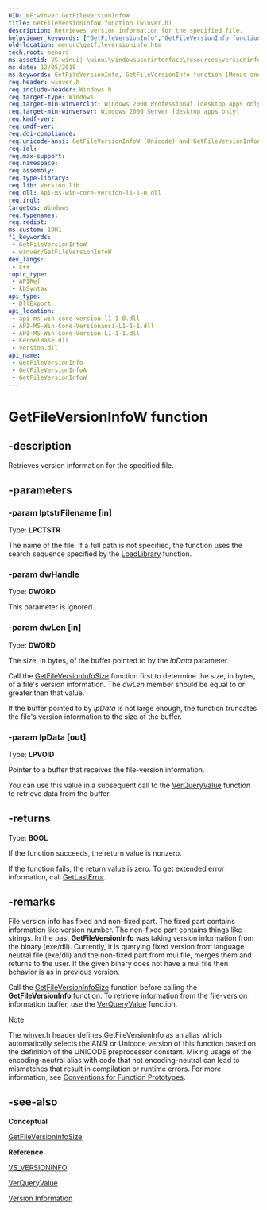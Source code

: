```yaml
---
UID: NF:winver.GetFileVersionInfoW
title: GetFileVersionInfoW function (winver.h)
description: Retrieves version information for the specified file.
helpviewer_keywords: ["GetFileVersionInfo","GetFileVersionInfo function [Menus and Other Resources]","GetFileVersionInfoA","GetFileVersionInfoW","_win32_GetFileVersionInfo","_win32_getfileversioninfo_cpp","menurc.getfileversioninfo","winui._win32_getfileversioninfo","winver/GetFileVersionInfo","winver/GetFileVersionInfoA","winver/GetFileVersionInfoW"]
old-location: menurc\getfileversioninfo.htm
tech.root: menurc
ms.assetid: VS|winui|~\winui\windowsuserinterface\resources\versioninformation\versioninformationreference\versioninformationfunctions\getfileversioninfo.htm
ms.date: 12/05/2018
ms.keywords: GetFileVersionInfo, GetFileVersionInfo function [Menus and Other Resources], GetFileVersionInfoA, GetFileVersionInfoW, _win32_GetFileVersionInfo, _win32_getfileversioninfo_cpp, menurc.getfileversioninfo, winui._win32_getfileversioninfo, winver/GetFileVersionInfo, winver/GetFileVersionInfoA, winver/GetFileVersionInfoW
req.header: winver.h
req.include-header: Windows.h
req.target-type: Windows
req.target-min-winverclnt: Windows 2000 Professional [desktop apps only]
req.target-min-winversvr: Windows 2000 Server [desktop apps only]
req.kmdf-ver: 
req.umdf-ver: 
req.ddi-compliance: 
req.unicode-ansi: GetFileVersionInfoW (Unicode) and GetFileVersionInfoA (ANSI)
req.idl: 
req.max-support: 
req.namespace: 
req.assembly: 
req.type-library: 
req.lib: Version.lib
req.dll: Api-ms-win-core-version-l1-1-0.dll
req.irql: 
targetos: Windows
req.typenames: 
req.redist: 
ms.custom: 19H1
f1_keywords:
 - GetFileVersionInfoW
 - winver/GetFileVersionInfoW
dev_langs:
 - c++
topic_type:
 - APIRef
 - kbSyntax
api_type:
 - DllExport
api_location:
 - api-ms-win-core-version-l1-1-0.dll
 - API-MS-Win-Core-Versionansi-L1-1-1.dll
 - API-MS-Win-Core-Version-L1-1-1.dll
 - KernelBase.dll
 - version.dll
api_name:
 - GetFileVersionInfo
 - GetFileVersionInfoA
 - GetFileVersionInfoW
---
```


# GetFileVersionInfoW function


## -description

Retrieves version information for the specified file.

## -parameters

### -param lptstrFilename [in]

Type: <b>LPCTSTR</b>

The name of the file. If a full path is not specified, the function uses the search sequence specified by the  <a href="https://docs.microsoft.com/windows/desktop/api/libloaderapi/nf-libloaderapi-loadlibrarya">LoadLibrary</a> function.

### -param dwHandle

Type: <b>DWORD</b>

This parameter is ignored.

### -param dwLen [in]

Type: <b>DWORD</b>

The size, in bytes, of the buffer pointed to by the 
					<i>lpData</i> parameter. 

Call the <a href="https://docs.microsoft.com/windows/desktop/api/winver/nf-winver-getfileversioninfosizea">GetFileVersionInfoSize</a> function first to determine the size, in bytes, of a file's version information. The 
						<i>dwLen</i> member should be equal to or greater than that value. 

If the buffer pointed to by 
						<i>lpData</i> is not large enough, the function truncates the file's version information to the size of the buffer.

### -param lpData [out]

Type: <b>LPVOID</b>

Pointer to a buffer that receives the file-version information.

You can use this value in a subsequent call to the <a href="https://docs.microsoft.com/windows/desktop/api/winver/nf-winver-verqueryvaluea">VerQueryValue</a> function to retrieve data from the buffer.

## -returns

Type: <b>BOOL</b>

If the function succeeds, the return value is nonzero.

If the function fails, the return value is zero. To get extended error information, call <a href="https://docs.microsoft.com/windows/desktop/api/errhandlingapi/nf-errhandlingapi-getlasterror">GetLastError</a>.

## -remarks

 File version info has fixed and non-fixed part. The fixed part contains information like version number. The non-fixed part contains things like strings. In the past <b>GetFileVersionInfo</b> was taking version information from the binary (exe/dll). Currently, it is querying fixed version from language neutral file (exe/dll) and the non-fixed part from mui file, merges them and returns to the user.
If the given binary does not have a mui file then behavior is as in previous version.

Call the <a href="https://docs.microsoft.com/windows/desktop/api/winver/nf-winver-getfileversioninfosizea">GetFileVersionInfoSize</a> function before calling the <b>GetFileVersionInfo</b> function. To retrieve information from the file-version information buffer, use the <a href="https://docs.microsoft.com/windows/desktop/api/winver/nf-winver-verqueryvaluea">VerQueryValue</a> function.





> [!NOTE]
> The winver.h header defines GetFileVersionInfo as an alias which automatically selects the ANSI or Unicode version of this function based on the definition of the UNICODE preprocessor constant. Mixing usage of the encoding-neutral alias with code that not encoding-neutral can lead to mismatches that result in compilation or runtime errors. For more information, see [Conventions for Function Prototypes](/windows/win32/intl/conventions-for-function-prototypes).

## -see-also

<b>Conceptual</b>



<a href="https://docs.microsoft.com/windows/desktop/api/winver/nf-winver-getfileversioninfosizea">GetFileVersionInfoSize</a>



<b>Reference</b>



<a href="https://docs.microsoft.com/windows/desktop/menurc/vs-versioninfo">VS_VERSIONINFO</a>



<a href="https://docs.microsoft.com/windows/desktop/api/winver/nf-winver-verqueryvaluea">VerQueryValue</a>



<a href="https://docs.microsoft.com/windows/desktop/menurc/version-information">Version Information</a>

